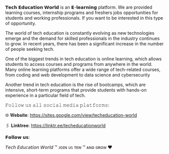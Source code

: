 𝗧𝗲𝗰𝗵 𝗘𝗱𝘂𝗰𝗮𝘁𝗶𝗼𝗻 𝗪𝗼𝗿𝗹𝗱 is an 𝗘-𝗹𝗲𝗮𝗿𝗻𝗶𝗻𝗴 platform. We are provided learning courses, internship programs and freshers jobs opportunities for students and working professionals. If you want to be interested in this type of opportunity.

The world of tech education is constantly evolving as new technologies emerge and the demand for skilled professionals in the industry continues to grow. In recent years, there has been a significant increase in the number of people seeking tech.

One of the biggest trends in tech education is online learning, which allows students to access courses and programs from anywhere in the world. Many online learning platforms offer a wide range of tech-related courses, from coding and web development to data science and cybersecurity

Another trend in tech education is the rise of bootcamps, which are intensive, short-term programs that provide students with hands-on experience in a particular field of tech.

𝙵𝚘𝚕𝚕𝚘𝚠 𝚞𝚜 𝚊𝚕𝚕 𝚜𝚘𝚌𝚒𝚊𝚕 𝚖𝚎𝚍𝚒𝚊 𝚙𝚕𝚊𝚝𝚏𝚘𝚛𝚖𝚜:

🌐 𝐖𝐞𝐛𝐬𝐢𝐭𝐞: https://sites.google.com/view/techeducation-world

🖇️ 𝐋𝐢𝐧𝐤𝐭𝐫𝐞𝐞: https://linktr.ee/techeducationworld

𝗙𝗼𝗹𝗹𝗼𝘄 𝘂𝘀:

𝘛𝘦𝘤𝘩 𝘌𝘥𝘶𝘤𝘢𝘵𝘪𝘰𝘯 𝘞𝘰𝘳𝘭𝘥 ™
ᴊᴏɪɴ ᴜꜱ ᴛᴇᴡ ™ ᴀɴᴅ ɢʀᴏᴡ ♥
